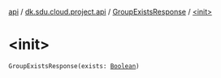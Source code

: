 [api](../../index.md) / [dk.sdu.cloud.project.api](../index.md) / [GroupExistsResponse](index.md) / [&lt;init&gt;](./-init-.md)

# &lt;init&gt;

`GroupExistsResponse(exists: `[`Boolean`](https://kotlinlang.org/api/latest/jvm/stdlib/kotlin/-boolean/index.html)`)`